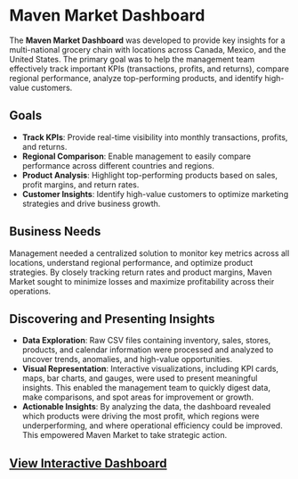 # Maven Market Dashboard

The **Maven Market Dashboard** was developed to provide key insights for a multi-national grocery chain with locations across Canada, Mexico, and the United States. The primary goal was to help the management team effectively track important KPIs (transactions, profits, and returns), compare regional performance, analyze top-performing products, and identify high-value customers.

## Goals
- **Track KPIs**: Provide real-time visibility into monthly transactions, profits, and returns.
- **Regional Comparison**: Enable management to easily compare performance across different countries and regions.
- **Product Analysis**: Highlight top-performing products based on sales, profit margins, and return rates.
- **Customer Insights**: Identify high-value customers to optimize marketing strategies and drive business growth.

## Business Needs
Management needed a centralized solution to monitor key metrics across all locations, understand regional performance, and optimize product strategies. By closely tracking return rates and product margins, Maven Market sought to minimize losses and maximize profitability across their operations.

## Discovering and Presenting Insights
- **Data Exploration**: Raw CSV files containing inventory, sales, stores, products, and calendar information were processed and analyzed to uncover trends, anomalies, and high-value opportunities.
- **Visual Representation**: Interactive visualizations, including KPI cards, maps, bar charts, and gauges, were used to present meaningful insights. This enabled the management team to quickly digest data, make comparisons, and spot areas for improvement or growth.
- **Actionable Insights**: By analyzing the data, the dashboard revealed which products were driving the most profit, which regions were underperforming, and where operational efficiency could be improved. This empowered Maven Market to take strategic action.

## [View Interactive Dashboard](https://app.powerbi.com/view?r=eyJrIjoiYzY2ODk1MjQtNjNkMy00YTAwLWFkMDgtYjdiZjVhNTk4MWI4IiwidCI6IjA3ZjFiOTE0LTE1YjMtNDUzOC1hMmNjLWM5ODcyY2U4Y2YxMCJ9)
